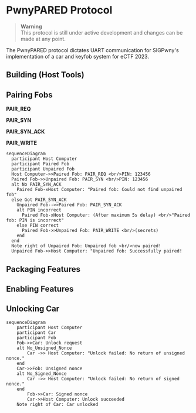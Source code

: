 # PwnyPARED Protocol

> **Warning**  
> This protocol is still under active development and changes can be made at any point.

The PwnyPARED protocol dictates UART communication for SIGPwny's implementation of a car and keyfob system for eCTF 2023.

## Building (Host Tools)

## Pairing Fobs

**PAIR_REQ**

**PAIR_SYN**

**PAIR_SYN_ACK**

**PAIR_WRITE**

```mermaid
sequenceDiagram
  participant Host Computer
  participant Paired Fob
  participant Unpaired Fob
  Host Computer->>Paired Fob: PAIR_REQ <br/>PIN: 123456
  Paired Fob->>Unpaired Fob: PAIR_SYN <br/>PIN: 123456
  alt No PAIR_SYN_ACK
    Paired Fob-xHost Computer: "Paired fob: Could not find unpaired fob"
  else Got PAIR_SYN_ACK
    Unpaired Fob-->>Paired Fob: PAIR_SYN_ACK
    alt PIN incorrect
      Paired Fob-xHost Computer: (After maximum 5s delay) <br/>"Paired fob: PIN is incorrect"
    else PIN correct
      Paired Fob->>Unpaired Fob: PAIR_WRITE <br/>(secrets)
    end
  end
  Note right of Unpaired Fob: Unpaired fob <br/>now paired!
  Unpaired Fob->>Host Computer: "Unpaired fob: Successfully paired!
```

## Packaging Features

## Enabling Features

## Unlocking Car
```mermaid
sequenceDiagram
    participant Host Computer
    participant Car
    participant Fob
    Fob->>Car: Unlock request
    alt No_Unsigned_Nonce
        Car ->> Host Computer: "Unlock failed: No return of unsigned nonce."
    end
    Car->>Fob: Unsigned nonce
    alt No_Signed_Nonce
        Car ->> Host Computer: "Unlock failed: No return of signed nonce."
    end
        Fob->>Car: Signed nonce
        Car->>Host Computer: Unlock succeeded
    Note right of Car: Car unlocked
```
